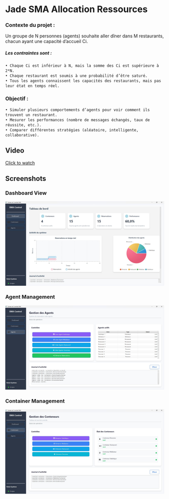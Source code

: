 # Jade SMA Allocation Ressources

### Contexte du projet :
Un groupe de N personnes (agents) souhaite aller dîner dans M restaurants, chacun ayant une capacité
d’accueil Ci.
##### Les contraintes sont :
    • Chaque Ci est inférieur à N, mais la somme des Ci est supérieure à 2*N.
    • Chaque restaurant est soumis à une probabilité d’être saturé.
    • Tous les agents connaissent les capacités des restaurants, mais pas leur état en temps réel.

### Objectif :
    • Simuler plusieurs comportements d’agents pour voir comment ils trouvent un restaurant.
    • Mesurer les performances (nombre de messages échangés, taux de réussite, etc.).
    • Comparer différentes stratégies (aléatoire, intelligente, collaborative).

## Video
[Click to watch](assets/Capture_video_SMA.webm)


## Screenshots

### Dashboard View
![Dashboard](assets/Dashboard%202%20.jpg)

### Agent Management
![Gestion Agents](assets/Gestion%20Agents.jpg)

### Container Management
![Gestion Containers](assets/Gestion%20Containers.jpg)
